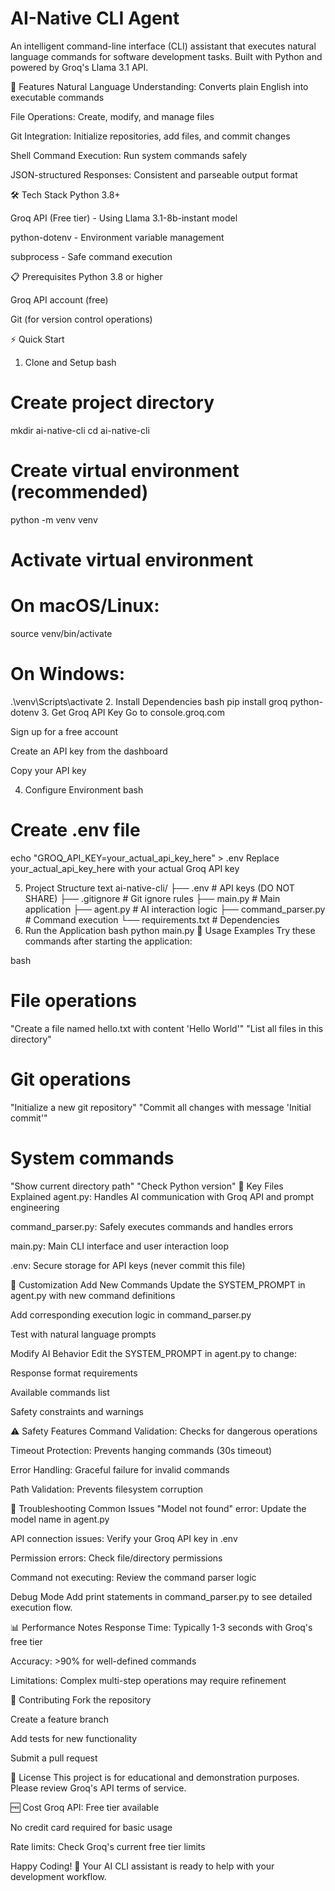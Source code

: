 # AI-Native CLI Agent </br>
An intelligent command-line interface (CLI) assistant that executes natural language commands for software development tasks. Built with Python and powered by Groq's Llama 3.1 API.

🚀 Features
Natural Language Understanding: Converts plain English into executable commands

File Operations: Create, modify, and manage files

Git Integration: Initialize repositories, add files, and commit changes

Shell Command Execution: Run system commands safely

JSON-structured Responses: Consistent and parseable output format

🛠️ Tech Stack
Python 3.8+

Groq API (Free tier) - Using Llama 3.1-8b-instant model

python-dotenv - Environment variable management

subprocess - Safe command execution

📋 Prerequisites
Python 3.8 or higher

Groq API account (free)

Git (for version control operations)

⚡ Quick Start
1. Clone and Setup
bash
# Create project directory
mkdir ai-native-cli
cd ai-native-cli

# Create virtual environment (recommended)
python -m venv venv

# Activate virtual environment
# On macOS/Linux:
source venv/bin/activate
# On Windows:
.\venv\Scripts\activate
2. Install Dependencies
bash
pip install groq python-dotenv
3. Get Groq API Key
Go to console.groq.com

Sign up for a free account

Create an API key from the dashboard

Copy your API key

4. Configure Environment
bash
# Create .env file
echo "GROQ_API_KEY=your_actual_api_key_here" > .env
Replace your_actual_api_key_here with your actual Groq API key

5. Project Structure
text
ai-native-cli/
├── .env                    # API keys (DO NOT SHARE)
├── .gitignore             # Git ignore rules
├── main.py                # Main application
├── agent.py               # AI interaction logic
├── command_parser.py      # Command execution
└── requirements.txt       # Dependencies
6. Run the Application
bash
python main.py
🎯 Usage Examples
Try these commands after starting the application:

bash
# File operations
"Create a file named hello.txt with content 'Hello World'"
"List all files in this directory"

# Git operations  
"Initialize a new git repository"
"Commit all changes with message 'Initial commit'"

# System commands
"Show current directory path"
"Check Python version"
📁 Key Files Explained
agent.py: Handles AI communication with Groq API and prompt engineering

command_parser.py: Safely executes commands and handles errors

main.py: Main CLI interface and user interaction loop

.env: Secure storage for API keys (never commit this file)

🔧 Customization
Add New Commands
Update the SYSTEM_PROMPT in agent.py with new command definitions

Add corresponding execution logic in command_parser.py

Test with natural language prompts

Modify AI Behavior
Edit the SYSTEM_PROMPT in agent.py to change:

Response format requirements

Available commands list

Safety constraints and warnings

⚠️ Safety Features
Command Validation: Checks for dangerous operations

Timeout Protection: Prevents hanging commands (30s timeout)

Error Handling: Graceful failure for invalid commands

Path Validation: Prevents filesystem corruption

🐛 Troubleshooting
Common Issues
"Model not found" error: Update the model name in agent.py

API connection issues: Verify your Groq API key in .env

Permission errors: Check file/directory permissions

Command not executing: Review the command parser logic

Debug Mode
Add print statements in command_parser.py to see detailed execution flow.

📊 Performance Notes
Response Time: Typically 1-3 seconds with Groq's free tier

Accuracy: >90% for well-defined commands

Limitations: Complex multi-step operations may require refinement

🤝 Contributing
Fork the repository

Create a feature branch

Add tests for new functionality

Submit a pull request

📄 License
This project is for educational and demonstration purposes. Please review Groq's API terms of service.

🆓 Cost
Groq API: Free tier available

No credit card required for basic usage

Rate limits: Check Groq's current free tier limits

Happy Coding! 🚀 Your AI CLI assistant is ready to help with your development workflow.


